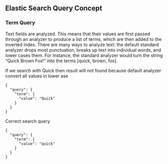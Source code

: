 ## Elastic Search Query Concept

### Term Query

Text fields are analyzed. This means that their values are first passed through an analyzer to produce a list of terms, which are 
then added to the inverted index.
There are many ways to analyze text: the default standard analyzer drops most punctuation, breaks up text into individual words, 
and lower cases them. For instance, the standard analyzer would turn the string “Quick Brown Fox!” into the terms [quick, brown, fox].

If we search with Quick then result will not found because default analyzer convert all values in lower ase
```
{
  "query": {
    "term": {
      "value": "Quick"
    }
  }
}
```

Correct search query

```
{
  "query": {
    "term": {
      "value": "quick"
    }
  }
}
```

